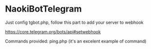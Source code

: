# NaokiBotTelegram


Just config tgbot.php, follow this part to add your server to webhook

https://core.telegram.org/bots/api#setwebhook

Commands provided: ping.php (it's an excelent example of command)

